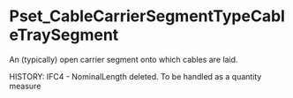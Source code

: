 # Pset_CableCarrierSegmentTypeCableTraySegment

An (typically) open carrier segment onto which cables are laid.
<!-- end of short definition -->

HISTORY: IFC4 - NominalLength deleted. To be handled as a quantity measure
